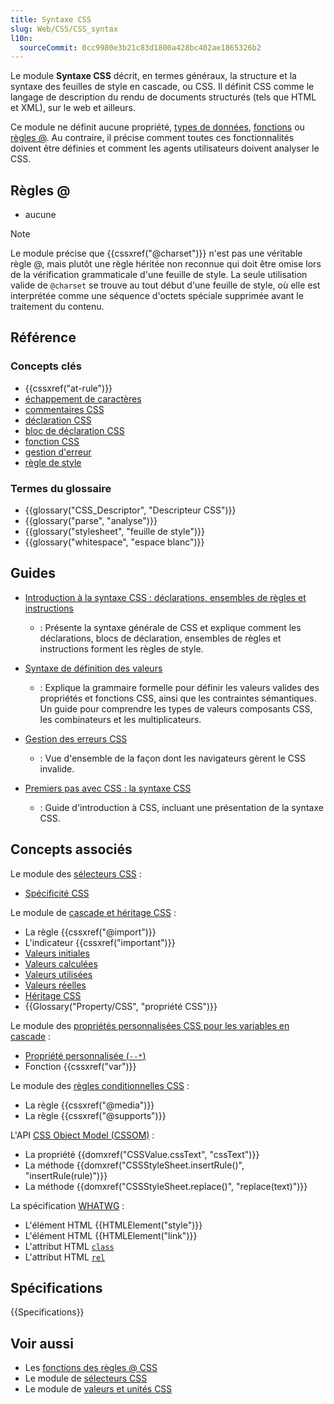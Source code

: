 ```yaml
---
title: Syntaxe CSS
slug: Web/CSS/CSS_syntax
l10n:
  sourceCommit: 0cc9980e3b21c83d1800a428bc402ae1865326b2
---
```


Le module **Syntaxe CSS** décrit, en termes généraux, la structure et la syntaxe des feuilles de style en cascade, ou CSS. Il définit CSS comme le langage de description du rendu de documents structurés (tels que HTML et XML), sur le web et ailleurs.

Ce module ne définit aucune propriété, [types de données](/fr/docs/Web/CSS/CSS_Values_and_Units/CSS_data_types), [fonctions](/fr/docs/Web/CSS/CSS_Values_and_Units/CSS_Value_Functions) ou [règles @](/fr/docs/Web/CSS/CSS_syntax/At-rule). Au contraire, il précise comment toutes ces fonctionnalités doivent être définies et comment les agents utilisateurs doivent analyser le CSS.

## Règles @

- aucune

> [!NOTE]
> Le module précise que {{cssxref("@charset")}} n'est pas une véritable règle @, mais plutôt une règle héritée non reconnue qui doit être omise lors de la vérification grammaticale d'une feuille de style. La seule utilisation valide de `@charset` se trouve au tout début d'une feuille de style, où elle est interprétée comme une séquence d'octets spéciale supprimée avant le traitement du contenu.

## Référence

### Concepts clés

- {{cssxref("at-rule")}}
- [échappement de caractères](/fr/docs/Web/CSS/custom-ident#escaping_characters)
- [commentaires CSS](/fr/docs/Web/CSS/CSS_syntax/Comments)
- [déclaration CSS](/fr/docs/Web/API/CSS_Object_Model/CSS_Declaration)
- [bloc de déclaration CSS](/fr/docs/Web/API/CSS_Object_Model/CSS_Declaration_Block)
- [fonction CSS](/fr/docs/Web/CSS/CSS_Values_and_Units/CSS_Value_Functions)
- [gestion d'erreur](/fr/docs/Web/CSS/CSS_syntax/Error_handling)
- [règle de style](/fr/docs/Web/API/CSSStyleRule)

### Termes du glossaire

- {{glossary("CSS_Descriptor", "Descripteur CSS")}}
- {{glossary("parse", "analyse")}}
- {{glossary("stylesheet", "feuille de style")}}
- {{glossary("whitespace", "espace blanc")}}

## Guides

- [Introduction à la syntaxe CSS&nbsp;: déclarations, ensembles de règles et instructions](/fr/docs/Web/CSS/CSS_syntax/Syntax)
  - : Présente la syntaxe générale de CSS et explique comment les déclarations, blocs de déclaration, ensembles de règles et instructions forment les règles de style.

- [Syntaxe de définition des valeurs](/fr/docs/Web/CSS/CSS_Values_and_Units/Value_definition_syntax)
  - : Explique la grammaire formelle pour définir les valeurs valides des propriétés et fonctions CSS, ainsi que les contraintes sémantiques. Un guide pour comprendre les types de valeurs composants CSS, les combinateurs et les multiplicateurs.

- [Gestion des erreurs CSS](/fr/docs/Web/CSS/CSS_syntax/Error_handling)
  - : Vue d'ensemble de la façon dont les navigateurs gèrent le CSS invalide.

- [Premiers pas avec CSS&nbsp;: la syntaxe CSS](/fr/docs/Learn_web_development/Core/Styling_basics/What_is_CSS#css_syntax_basics)
  - : Guide d'introduction à CSS, incluant une présentation de la syntaxe CSS.

## Concepts associés

Le module des [sélecteurs CSS](/fr/docs/Web/CSS/CSS_selectors)&nbsp;:

- [Spécificité CSS](/fr/docs/Web/CSS/CSS_cascade/Specificity)

Le module de [cascade et héritage CSS](/fr/docs/Web/CSS/CSS_cascade)&nbsp;:

- La règle {{cssxref("@import")}}
- L'indicateur {{cssxref("important")}}
- [Valeurs initiales](/fr/docs/Web/CSS/CSS_cascade/Value_processing#la_valeur_initial)
- [Valeurs calculées](/fr/docs/Web/CSS/CSS_cascade/Value_processing#valeur_calculées)
- [Valeurs utilisées](/fr/docs/Web/CSS/CSS_cascade/Value_processing#valeur_utilisées)
- [Valeurs réelles](/fr/docs/Web/CSS/CSS_cascade/Value_processing#valeur_réelles)
- [Héritage CSS](/fr/docs/Web/CSS/CSS_cascade/Inheritance)
- {{Glossary("Property/CSS", "propriété CSS")}}

Le module des [propriétés personnalisées CSS pour les variables en cascade](/fr/docs/Web/CSS/CSS_cascading_variables)&nbsp;:

- [Propriété personnalisée (`--*`)](/fr/docs/Web/CSS/--*)
- Fonction {{cssxref("var")}}

Le module des [règles conditionnelles CSS](/fr/docs/Web/CSS/CSS_conditional_rules)&nbsp;:

- La règle {{cssxref("@media")}}
- La règle {{cssxref("@supports")}}

L'API [CSS Object Model (CSSOM)](/fr/docs/Web/API/CSS_Object_Model)&nbsp;:

- La propriété {{domxref("CSSValue.cssText", "cssText")}}
- La méthode {{domxref("CSSStyleSheet.insertRule()", "insertRule(rule)")}}
- La méthode {{domxref("CSSStyleSheet.replace()", "replace(text)")}}

La spécification [WHATWG](/fr/docs/Glossary/WHATWG)&nbsp;:

- L'élément HTML {{HTMLElement("style")}}
- L'élément HTML {{HTMLElement("link")}}
- L'attribut HTML [`class`](/fr/docs/Web/HTML/Reference/Global_attributes/class)
- L'attribut HTML [`rel`](/fr/docs/Web/HTML/Reference/Attributes/rel#stylesheet)

## Spécifications

{{Specifications}}

## Voir aussi

- Les [fonctions des règles @ CSS](/fr/docs/Web/CSS/CSS_syntax/At-rule_functions)
- Le module de [sélecteurs CSS](/fr/docs/Web/CSS/CSS_selectors)
- Le module de [valeurs et unités CSS](/fr/docs/Web/CSS/CSS_Values_and_Units)
